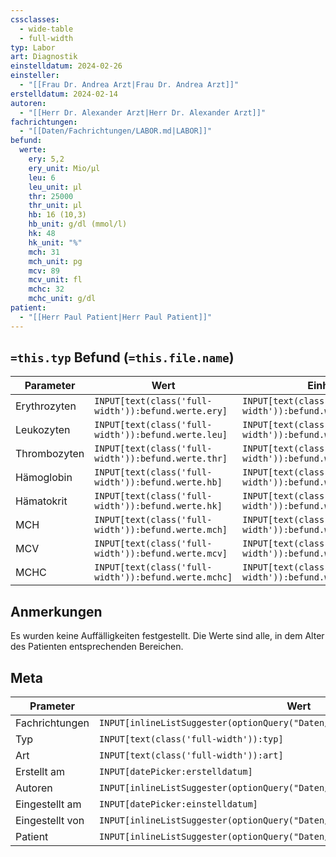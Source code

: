 ```yaml
---
cssclasses:
  - wide-table
  - full-width
typ: Labor
art: Diagnostik
einstelldatum: 2024-02-26
einsteller:
  - "[[Frau Dr. Andrea Arzt|Frau Dr. Andrea Arzt]]"
erstelldatum: 2024-02-14
autoren:
  - "[[Herr Dr. Alexander Arzt|Herr Dr. Alexander Arzt]]"
fachrichtungen:
  - "[[Daten/Fachrichtungen/LABOR.md|LABOR]]"
befund:
  werte:
    ery: 5,2
    ery_unit: Mio/µl
    leu: 6
    leu_unit: µl
    thr: 25000
    thr_unit: µl
    hb: 16 (10,3)
    hb_unit: g/dl (mmol/l)
    hk: 48
    hk_unit: "%"
    mch: 31
    mch_unit: pg
    mcv: 89
    mcv_unit: fl
    mchc: 32
    mchc_unit: g/dl
patient:
  - "[[Herr Paul Patient|Herr Paul Patient]]"
---
```


## `=this.typ` Befund (`=this.file.name`)

| Parameter    | Wert                                                 | Einheit                                                   |
| ------------ | ---------------------------------------------------- | --------------------------------------------------------- |
| Erythrozyten | `INPUT[text(class('full-width')):befund.werte.ery]`  | `INPUT[text(class('full-width')):befund.werte.ery_unit]`  |
| Leukozyten   | `INPUT[text(class('full-width')):befund.werte.leu]`  | `INPUT[text(class('full-width')):befund.werte.leu_unit]`  |
| Thrombozyten | `INPUT[text(class('full-width')):befund.werte.thr]`  | `INPUT[text(class('full-width')):befund.werte.thr_unit]`  |
| Hämoglobin   | `INPUT[text(class('full-width')):befund.werte.hb]`   | `INPUT[text(class('full-width')):befund.werte.hb_unit]`   |
| Hämatokrit   | `INPUT[text(class('full-width')):befund.werte.hk]`   | `INPUT[text(class('full-width')):befund.werte.hk_unit]`   |
| MCH          | `INPUT[text(class('full-width')):befund.werte.mch]`  | `INPUT[text(class('full-width')):befund.werte.mch_unit]`  |
| MCV          | `INPUT[text(class('full-width')):befund.werte.mcv]`  | `INPUT[text(class('full-width')):befund.werte.mcv_unit]`  |
| MCHC         | `INPUT[text(class('full-width')):befund.werte.mchc]` | `INPUT[text(class('full-width')):befund.werte.mchc_unit]` |

## Anmerkungen
Es wurden keine Auffälligkeiten festgestellt.  Die Werte sind alle, in dem Alter des Patienten entsprechenden Bereichen.

## Meta

| Prameter        | Wert                                                                             |
| --------------- | -------------------------------------------------------------------------------- |
| Fachrichtungen  | `INPUT[inlineListSuggester(optionQuery("Daten/Fachrichtungen")):fachrichtungen]` | 
| Typ             | `INPUT[text(class('full-width')):typ]`                                           |
| Art             | `INPUT[text(class('full-width')):art]`                                           |
| Erstellt am     | `INPUT[datePicker:erstelldatum]`                                                 |
| Autoren         | `INPUT[inlineListSuggester(optionQuery("Daten/Kontakte/Ärzte")):autoren]`        |
| Eingestellt am  | `INPUT[datePicker:einstelldatum]`                                                |
| Eingestellt von | `INPUT[inlineListSuggester(optionQuery("Daten/Kontakte")):einsteller]`           |
| Patient         | `INPUT[inlineListSuggester(optionQuery("Daten/Kontakte/Patienten")):patient]`    |

